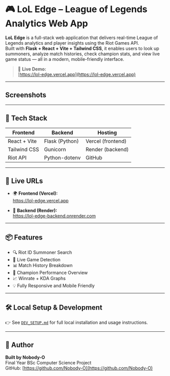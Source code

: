 # 🎮 LoL Edge – League of Legends Analytics Web App

**LoL Edge** is a full-stack web application that delivers real-time League of Legends analytics and player insights using the Riot Games API.  
Built with **Flask + React + Vite + Tailwind CSS**, it enables users to look up summoners, analyze match histories, check champion stats, and view live game status — all in a modern, mobile-friendly interface.

> 🔗 **Live Demo:**  
> [https://lol-edge.vercel.app](https://lol-edge.vercel.app)

---

## Screenshots

---

## 🔧 Tech Stack

| Frontend     | Backend        | Hosting           |
| ------------ | -------------- | ----------------- |
| React + Vite | Flask (Python) | Vercel (frontend) |
| Tailwind CSS | Gunicorn       | Render (backend)  |
| Riot API     | Python-dotenv  | GitHub            |

---

## 🚀 Live URLs

- 🌍 **Frontend (Vercel):**  
  https://lol-edge.vercel.app

- 🔁 **Backend (Render):**  
  https://lol-edge-backend.onrender.com

---

## 📦 Features

- 🔍 Riot ID Summoner Search
- 🔴 Live Game Detection
- 📊 Match History Breakdown
- 🧠 Champion Performance Overview
- 📈 Winrate + KDA Graphs
- 💡 Fully Responsive and Mobile Friendly

---

## 🛠 Local Setup & Development

👉 See [`DEV_SETUP.md`](./DEV_SETUP.md) for full local installation and usage instructions.

---

## 🎯 Author

**Built by Nobody-O**  
Final Year BSc Computer Science Project  
GitHub: [https://github.com/Nobody-O](https://github.com/Nobody-O)
